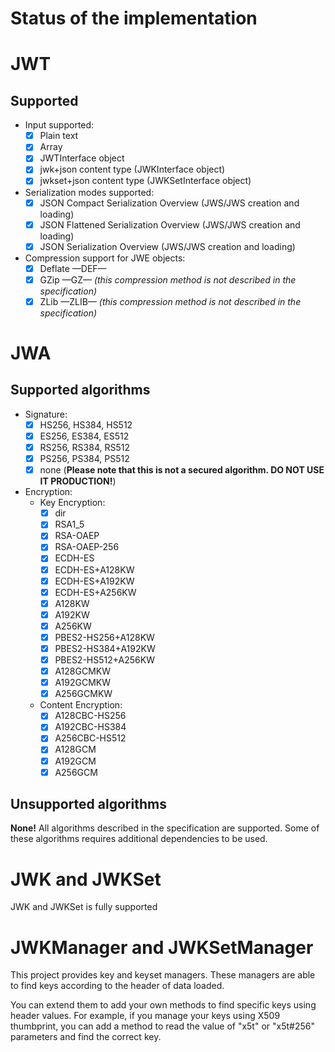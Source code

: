 Status of the implementation
============================

# JWT #

## Supported ##

* Input supported:
    * [x] Plain text
    * [x] Array
    * [x] JWTInterface object
    * [x] jwk+json content type (JWKInterface object)
    * [x] jwkset+json content type (JWKSetInterface object)

* Serialization modes supported:
    * [x] JSON Compact Serialization Overview (JWS/JWS creation and loading)
    * [x] JSON Flattened Serialization Overview (JWS/JWS creation and loading)
    * [x] JSON Serialization Overview (JWS/JWS creation and loading)

* Compression support for JWE objects:
    * [x] Deflate —DEF—
    * [x] GZip —GZ— *(this compression method is not described in the specification)*
    * [x] ZLib —ZLIB— *(this compression method is not described in the specification)*

# JWA #

## Supported algorithms ##

* Signature:
    * [x] HS256, HS384, HS512
    * [x] ES256, ES384, ES512
    * [x] RS256, RS384, RS512
    * [x] PS256, PS384, PS512
    * [x] none (**Please note that this is not a secured algorithm. DO NOT USE IT PRODUCTION!**)
* Encryption:
    * Key Encryption:
        * [x] dir
        * [x] RSA1_5
        * [x] RSA-OAEP
        * [x] RSA-OAEP-256
        * [x] ECDH-ES
        * [x] ECDH-ES+A128KW
        * [x] ECDH-ES+A192KW
        * [x] ECDH-ES+A256KW
        * [x] A128KW
        * [x] A192KW
        * [x] A256KW
        * [x] PBES2-HS256+A128KW
        * [x] PBES2-HS384+A192KW
        * [x] PBES2-HS512+A256KW
        * [x] A128GCMKW
        * [x] A192GCMKW
        * [x] A256GCMKW
    * Content Encryption:
        * [x] A128CBC-HS256
        * [x] A192CBC-HS384
        * [x] A256CBC-HS512
        * [x] A128GCM
        * [x] A192GCM
        * [x] A256GCM

## Unsupported algorithms ##

**None!** All algorithms described in the specification are supported. Some of these algorithms requires additional dependencies to be used.

# JWK and JWKSet #

JWK and JWKSet is fully supported

# JWKManager and JWKSetManager #

This project provides key and keyset managers. These managers are able to find keys according to the header of data loaded.

You can extend them to add your own methods to find specific keys using header values.
For example, if you manage your keys using X509 thumbprint, you can add a method to read the value of "x5t" or "x5t#256" parameters and find the correct key.
